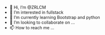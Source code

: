 - 👋 Hi, I’m @ZRLCM
- 👀 I’m interested in fullstack 
- 🌱 I’m currently learning Bootstrap and python
- 💞️ I’m looking to collaborate on ...
- 📫 How to reach me ...

<!---
ZRLCM/ZRLCM is a ✨ special ✨ repository because its `README.md` (this file) appears on your GitHub profile.
You can click the Preview link to take a look at your changes.
--->
